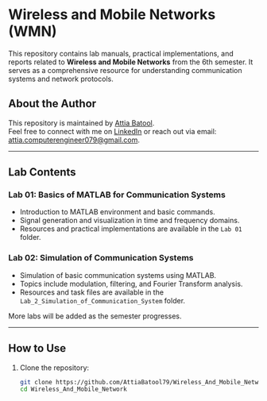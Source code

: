 # Wireless and Mobile Networks (WMN)
This repository contains lab manuals, practical implementations, and reports related to **Wireless and Mobile Networks** from the 6th semester. It serves as a comprehensive resource for understanding communication systems and network protocols.

## About the Author
This repository is maintained by [Attia Batool](#).  
Feel free to connect with me on [LinkedIn](https://www.linkedin.com/in/attia-batool) or reach out via email: attia.computerengineer079@gmail.com.

---

## Lab Contents
### **Lab 01: Basics of MATLAB for Communication Systems**
- Introduction to MATLAB environment and basic commands.
- Signal generation and visualization in time and frequency domains.
- Resources and practical implementations are available in the `Lab 01` folder.

### **Lab 02: Simulation of Communication Systems**
- Simulation of basic communication systems using MATLAB.
- Topics include modulation, filtering, and Fourier Transform analysis.
- Resources and task files are available in the `Lab_2_Simulation_of_Communication_System` folder.

More labs will be added as the semester progresses.

---

## How to Use
1. Clone the repository:
   ```bash
   git clone https://github.com/AttiaBatool79/Wireless_And_Mobile_Network.git
   cd Wireless_And_Mobile_Network
